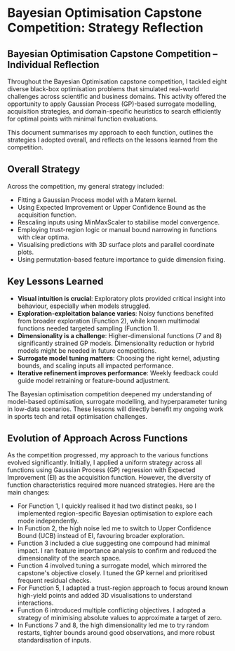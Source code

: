 # Bayesian Optimisation Capstone Competition: Strategy Reflection


## Bayesian Optimisation Capstone Competition – Individual Reflection

Throughout the Bayesian Optimisation capstone competition, I tackled eight diverse black-box optimisation problems that simulated real-world challenges across scientific and business domains. This activity offered the opportunity to apply Gaussian Process (GP)-based surrogate modelling, acquisition strategies, and domain-specific heuristics to search efficiently for optimal points with minimal function evaluations.

This document summarises my approach to each function, outlines the strategies I adopted overall, and reflects on the lessons learned from the competition.


## Overall Strategy

Across the competition, my general strategy included:
- Fitting a Gaussian Process model with a Matern kernel.
- Using Expected Improvement or Upper Confidence Bound as the acquisition function.
- Rescaling inputs using MinMaxScaler to stabilise model convergence.
- Employing trust-region logic or manual bound narrowing in functions with clear optima.
- Visualising predictions with 3D surface plots and parallel coordinate plots.
- Using permutation-based feature importance to guide dimension fixing.


## Key Lessons Learned

- **Visual intuition is crucial**: Exploratory plots provided critical insight into behaviour, especially when models struggled.
- **Exploration-exploitation balance varies**: Noisy functions benefited from broader exploration (Function 2), while known multimodal functions needed targeted sampling (Function 1).
- **Dimensionality is a challenge**: Higher-dimensional functions (7 and 8) significantly strained GP models. Dimensionality reduction or hybrid models might be needed in future competitions.
- **Surrogate model tuning matters**: Choosing the right kernel, adjusting bounds, and scaling inputs all impacted performance.
- **Iterative refinement improves performance**: Weekly feedback could guide model retraining or feature-bound adjustment.


The Bayesian optimisation competition deepened my understanding of model-based optimisation, surrogate modelling, and hyperparameter tuning in low-data scenarios. These lessons will directly benefit my ongoing work in sports tech and retail optimisation challenges.


## Evolution of Approach Across Functions

As the competition progressed, my approach to the various functions evolved significantly. Initially, I applied a uniform strategy across all functions using Gaussian Process (GP) regression with Expected Improvement (EI) as the acquisition function. However, the diversity of function characteristics required more nuanced strategies. Here are the main changes:

- For Function 1, I quickly realised it had two distinct peaks, so I implemented region-specific Bayesian optimisation to explore each mode independently.
- In Function 2, the high noise led me to switch to Upper Confidence Bound (UCB) instead of EI, favouring broader exploration.
- Function 3 included a clue suggesting one compound had minimal impact. I ran feature importance analysis to confirm and reduced the dimensionality of the search space.
- Function 4 involved tuning a surrogate model, which mirrored the capstone's objective closely. I tuned the GP kernel and prioritised frequent residual checks.
- For Function 5, I adapted a trust-region approach to focus around known high-yield points and added 3D visualisations to understand interactions.
- Function 6 introduced multiple conflicting objectives. I adopted a strategy of minimising absolute values to approximate a target of zero.
- In Functions 7 and 8, the high dimensionality led me to try random restarts, tighter bounds around good observations, and more robust standardisation of inputs.

